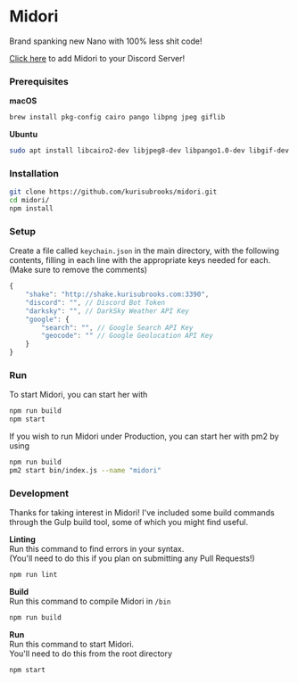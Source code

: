 # Midori
Brand spanking new Nano with 100% less shit code!

[Click here](https://discordapp.com/oauth2/authorize?client_id=212915056491495424&scope=bot) to add Midori to your Discord Server!

### Prerequisites
**macOS**
```bash
brew install pkg-config cairo pango libpng jpeg giflib
```

**Ubuntu**
```bash
sudo apt install libcairo2-dev libjpeg8-dev libpango1.0-dev libgif-dev build-essential g++
```

### Installation
```bash
git clone https://github.com/kurisubrooks/midori.git
cd midori/
npm install
```

### Setup
Create a file called `keychain.json` in the main directory, with the following contents, filling in each line with the appropriate keys needed for each. (Make sure to remove the comments)

```js
{
    "shake": "http://shake.kurisubrooks.com:3390",
    "discord": "", // Discord Bot Token
    "darksky": "", // DarkSky Weather API Key
    "google": {
        "search": "", // Google Search API Key
        "geocode": "" // Google Geolocation API Key
    }
}
```

### Run
To start Midori, you can start her with

```bash
npm run build
npm start
```

If you wish to run Midori under Production, you can start her with pm2 by using

```bash
npm run build
pm2 start bin/index.js --name "midori"
```

### Development
Thanks for taking interest in Midori!
I've included some build commands through the Gulp build tool, some of which you might find useful.

**Linting**  
Run this command to find errors in your syntax.  
(You'll need to do this if you plan on submitting any Pull Requests!)

```bash
npm run lint
```

**Build**  
Run this command to compile Midori in `/bin`

```bash
npm run build
```

**Run**  
Run this command to start Midori.  
You'll need to do this from the root directory

```bash
npm start
```

